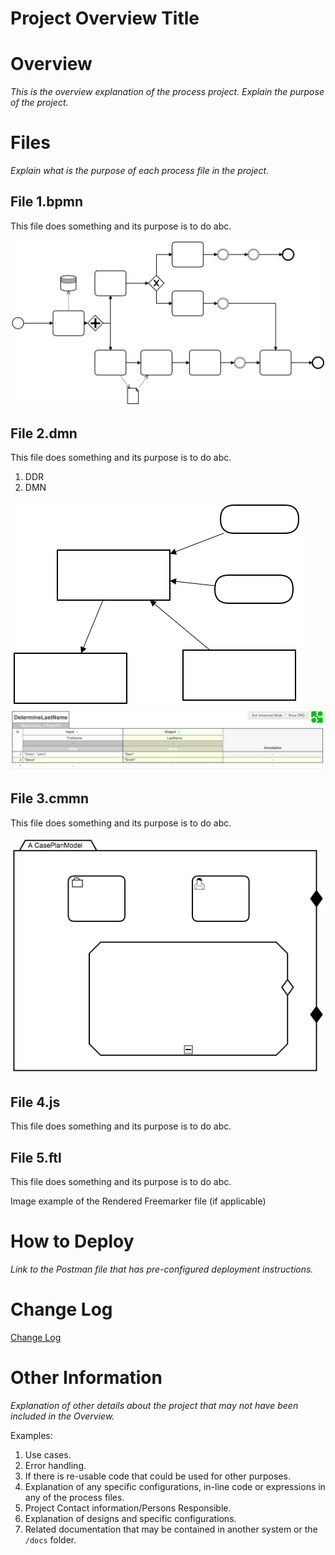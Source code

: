 # Project Overview Title

# Overview

*This is the overview explanation of the process project. Explain the purpose of the project.*

# Files

*Explain what is the purpose of each process file in the project.*

## File 1.bpmn

This file does something and its purpose is to do abc.

![File 1 BPMN File](/docs/images/BPMN_image_example.png)

## File 2.dmn

This file does something and its purpose is to do abc.

1. DDR
1. DMN

![File 2 DDR File](/docs/images/DDR_image_example.png)
![File 2 DMN File](/docs/images/DMN_image_example.png)

## File 3.cmmn

This file does something and its purpose is to do abc.

![File 3 CMMN File](/docs/images/CMMN_image_example.png)

## File 4.js

This file does something and its purpose is to do abc.

## File 5.ftl

This file does something and its purpose is to do abc.

Image example of the Rendered Freemarker file (if applicable)

# How to Deploy

*Link to the Postman file that has pre-configured deployment instructions.*

# Change Log

[Change Log](CHANGELOG.md)

# Other Information

*Explanation of other details about the project that may not have been included in the Overview.*

Examples:

1. Use cases.
1. Error handling.
1. If there is re-usable code that could be used for other purposes.
1. Explanation of any specific configurations, in-line code or expressions in any of the process files.
1. Project Contact information/Persons Responsible.
1. Explanation of designs and specific configurations.
1. Related documentation that may be contained in another system or the `/docs` folder.
